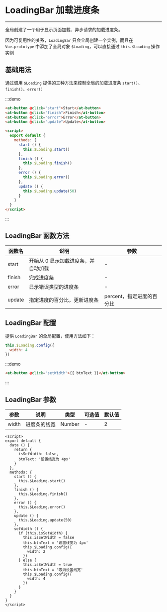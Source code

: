 
# LoadingBar 加载进度条

----

全局创建了一个用于显示页面加载、异步请求的加载进度条。

因为可复用性的关系，`LoadingBar` 只会全局创建一个实例，而且在 `Vue.prototype` 中添加了全局对象 `$Loading`，可以直接通过 `this.$Loading` 操作实例

## 基础用法

通过调用 `$Loading` 提供的三种方法来控制全局的加载进度条 `start()`、`finish()`、`error()`

:::demo
```html
<at-button @click="start">Start</at-button>
<at-button @click="finish">Finish</at-button>
<at-button @click="error">Error</at-button>
<at-button @click="update">Update</at-button>

<script>
  export default {
    methods: {
      start () {
        this.$Loading.start()
      },
      finish () {
        this.$Loading.finish()
      },
      error () {
        this.$Loading.error()
      },
      update () {
        this.$Loading.update(50)
      }
    }
  }
</script>
```
:::

## LoadingBar 函数方法

| 函数名      | 说明          | 参数      |
|---------- |-------------- |---------- |
| start | 开始从 0 显示加载进度条，并自动加载 | - |
| finish | 完成进度条 | - |
| error | 显示错误类型的进度条 | - |
| update | 指定进度的百分比，更新进度条 | percent，指定进度的百分比 |

## LoadingBar 配置

提供 `LoadingBar` 的全局配置，使用方法如下：

```js
this.$Loading.config({
  width: 4
})
```

:::demo
```html
<at-button @click="setWidth">{{ btnText }}</at-button>
```
:::

## LoadingBar 参数

| 参数      | 说明          | 类型      | 可选值                           | 默认值  |
|---------- |-------------- |---------- |--------------------------------  |-------- |
| width | 进度条的线宽 | Number | - | 2 |

```
<script>
export default {
  data () {
    return {
      isSetWidth: false,
      btnText: '设置线宽为 4px'
    }
  },
  methods: {
    start () {
      this.$Loading.start()
    },
    finish () {
      this.$Loading.finish()
    },
    error () {
      this.$Loading.error()
    },
    update () {
      this.$Loading.update(50)
    },
    setWidth () {
      if (this.isSetWidth) {
        this.isSetWidth = false
        this.btnText = '设置线宽为 4px'
        this.$Loading.config({
          width: 2
        })
      } else {
        this.isSetWidth = true
        this.btnText = '取消设置线宽'
        this.$Loading.config({
          width: 4
        })
      }
    }
  }
}
</script>
```